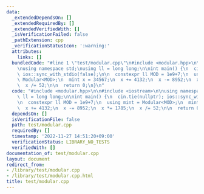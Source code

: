 ```yaml
---
data:
  _extendedDependsOn: []
  _extendedRequiredBy: []
  _extendedVerifiedWith: []
  _isVerificationFailed: false
  _pathExtension: cpp
  _verificationStatusIcon: ':warning:'
  attributes:
    links: []
  bundledCode: "#line 1 \"test/modular.cpp\"\n#include <modular.hpp>\n\n#include <iostream>\n\
    \nusing namespace std;\nusing ll = long long;\n\nint main() {\n  cin.tie(nullptr);\
    \ ios::sync_with_stdio(false);\n\n  constexpr ll MOD = 1e9+7;\n  using mint =\
    \ Modular<MOD>;\n  mint x = 34567;\n  x += 4132;\n  x -= 8952;\n  x *= 1785;\n\
    \  x /= 52;\n\n  return 0;\n}\n"
  code: "#include <modular.hpp>\n\n#include <iostream>\n\nusing namespace std;\nusing\
    \ ll = long long;\n\nint main() {\n  cin.tie(nullptr); ios::sync_with_stdio(false);\n\
    \n  constexpr ll MOD = 1e9+7;\n  using mint = Modular<MOD>;\n  mint x = 34567;\n\
    \  x += 4132;\n  x -= 8952;\n  x *= 1785;\n  x /= 52;\n\n  return 0;\n}\n"
  dependsOn: []
  isVerificationFile: false
  path: test/modular.cpp
  requiredBy: []
  timestamp: '2022-11-27 14:51:20+09:00'
  verificationStatus: LIBRARY_NO_TESTS
  verifiedWith: []
documentation_of: test/modular.cpp
layout: document
redirect_from:
- /library/test/modular.cpp
- /library/test/modular.cpp.html
title: test/modular.cpp
---
```

